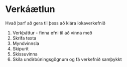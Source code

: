 # Verkáætlun

Hvað þarf að gera til þess að klára lokaverkefnið

1. Verkþáttur - finna efni til að vinna með
2. Skrifa texta
3. Myndvinnsla
4. Skipurit
5. Skissuvinna 
6. Skila undirbúningsgögnum og fá verkefnið samþykkt

